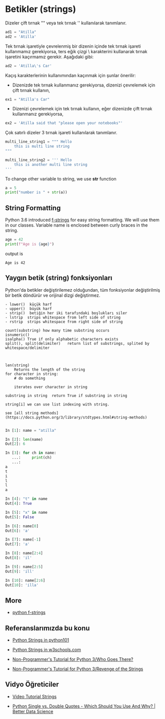 # Betikler (strings)

Dizeler çift tırnak "" veya tek tırnak '' kullanılarak tanımlanır.



```python
ad1 = "Atilla"
ad2 = 'Atilla'
```


Tek tırnak işaretiyle çevrelenmiş bir dizenin içinde tek tırnak işareti kullanmamız gerekiyorsa, ters eğik çizgi \ karakterini kullanarak tırnak işaretini kaçırmamız gerekir.
Aşağıdaki gibi:


```python
ad2 = 'Atilla\'s Car'
```    

Kaçış karakterlerinin kullanımından kaçınmak için şunlar önerilir:

- Dizenizde tek tırnak kullanmanız gerekiyorsa, dizenizi çevrelemek için çift tırnak kullanın,


```python
ex1 = "Atilla's Car"
```
    

- Dizenizi çevrelemek için tek tırnak kullanın, eğer dizenizde çift tırnak kullanmanız gerekiyorsa,

 
```python
ex2 = 'Atilla said that "please open your notebooks"'
```
   




Çok satırlı dizeler 3 tırnak işareti kullanılarak tanımlanır.

```python
multi_line_string1 = """ Hello
    this is multi line string
"""

multi_line_string2 = ''' Hello
    this is another multi line string
'''
```
To change other variable to string, we use **str** function



```python
a = 5
print("number is " + str(a))
``` 


## String Formatting

Python 3.6 introduced [f-strings](https://docs.python.org/3/reference/lexical_analysis.html#f-strings) for easy string formatting.
We will use them in our classes.
Variable name is enclosed between curly braces in the string.


 
```python
age = 42
print(f"Age is {age}")
```   


output is

    Age is 42





## Yaygın betik (string) fonksiyonları

Python'da betikler değiştirilemez olduğundan, tüm fonksiyonlar değiştirilmiş bir betik döndürür ve orijinal dizgi değiştirmez.

    - lower()  küçük harf
    - upper()  büyük harf
    - strip()  betiğin her iki tarafındaki boşlukları siler
    - lstrip  strips whitespace from left side of string
    - rstrip  strips whitespace from right side of string

    count(substring) how many time substring occurs
    isnumeric()
    isalpha() True if only alphabetic characters exists
    split(), split(delimiter)   return list of substrings, splited by whitespace/delimiter



    len(string)
        Returns the length of the string
    for character in string:
        # do something

        iterates over character in string

    substring in string  return True if substring in string

    string[i] we can use list indexing with string.

    see [all string methods](https://docs.python.org/3/library/stdtypes.html#string-methods)



```python

In [1]: name = "atilla"

In [2]: len(name)
Out[2]: 6

In [3]: for ch in name:
   ...:     print(ch)
   ...:
a
t
i
l
l
a

In [4]: "t" in name
Out[4]: True

In [5]: "x" in name
Out[5]: False

In [6]: name[0]
Out[6]: 'a'

In [7]: name[-1]
Out[7]: 'a'

In [8]: name[2:4]
Out[8]: 'il'

In [9]: name[2:5]
Out[9]: 'ill'

In [10]: name[2:6]
Out[10]: 'illa'
```


## More

- [python f-strings](https://realpython.com/python-f-strings/)





## Referanslarımızda bu konu


- [Python Strings in python101](https://python101.pythonlibrary.org/chapter2_strings.html)

- [Python Strings in w3schools.com](https://www.w3schools.com/python/python_strings.asp)

- [Non-Programmer's Tutorial for Python 3/Who Goes There?](https://en.wikibooks.org/wiki/Non-Programmer%27s_Tutorial_for_Python_3/Who_Goes_There%3F)

- [Non-Programmer's Tutorial for Python 3/Revenge of the Strings](https://en.wikibooks.org/wiki/Non-Programmer%27s_Tutorial_for_Python_3/Revenge_of_the_Strings)

## Vidyo Öğreticiler

- [Video Tutorial Strings](https://www.youtube.com/watch?v=UsCQXe1OHZk)

- [Python Single vs. Double Quotes - Which Should You Use And Why? | Better Data Science](https://www.youtube.com/watch?v=yR384WW0kOg&t=3s)
